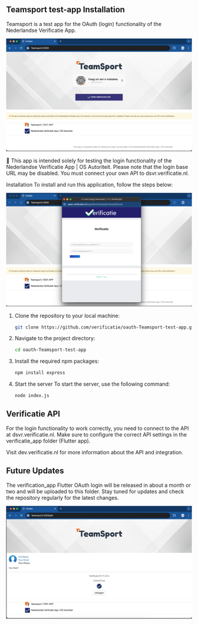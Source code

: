 ## Teamsport test-app Installation

Teamsport is a test app for the OAuth (login) functionality of the Nederlandse Verificatie App.

![Alt tekst](https://raw.githubusercontent.com/verificatie/oauth-Teamsport-test-app/main/img/Teamsport-3320.png)

👋 This app is intended solely for testing the login functionality of the Nederlandse Verificatie App | OS Autoriteit. Please note that the login base URL may be disabled. You must connect your own API to dsvr.verificatie.nl.

Installation
To install and run this application, follow the steps below:

![Alt tekst](https://raw.githubusercontent.com/verificatie/oauth-Teamsport-test-app/main/img/Teamsport-0723-0133.png)

1. Clone the repository to your local machine:


    ```bash
    git clone https://github.com/verificatie/oauth-Teamsport-test-app.git
    ```

2. Navigate to the project directory:

    ```bash
    cd oauth-Teamsport-test-app
    ```

3. Install the required npm packages:

    ```bash
    npm install express
    ```

4. Start the server
To start the server, use the following command:

    ```bash
    node index.js
    ```

## Verificatie API

For the login functionality to work correctly, you need to connect to the API at dsvr.verificatie.nl. Make sure to configure the correct API settings in the verificatie_app folder (Flutter app).

Visit dev.verificatie.nl for more information about the API and integration.

## Future Updates
The verification_app Flutter OAuth login will be released in about a month or two and will be uploaded to this folder. Stay tuned for updates and check the repository regularly for the latest changes.

![Alt tekst](https://raw.githubusercontent.com/verificatie/oauth-Teamsport-test-app/main/img/Teamsport-20240723.png)

